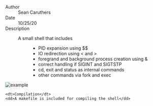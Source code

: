 
<dl>
    <dt>Author</dt>
    <dd>Sean Caruthers</dd>
    <dt>Date</dt>
    <dd>10/25/20</dt>
    <dt>Description</dt>
    <dd>
        <dl>
	    <dt>A small shell that includes</dt>
	    <dd>
                  <ul>
			  <li>PID expansion using $$</li>
			  <li>IO redirection using &lt and &gt </li>
			  <li>foregrand and background process creation using & </li>
			  <li>correct handling if SIGINT and SIGTSTP </li>
			  <li>cd, exit and status as internal commands</li>
			  <li>other commands via fork and exec</li>
		  </ul> 
	    </dd>
        </dl>
    </dd>

![example](https://user-images.githubusercontent.com/20529369/130861721-08f81ea7-4687-4c20-b7f0-46c1b1bc5793.gif)

    <dt>Compilation</dt>
    <dd>A makefile is included for compiling the shell</dd>
</dl>




